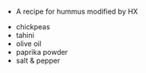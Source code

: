 * A recipe for hummus modified by HX

- chickpeas 
- tahini
- olive oil
- paprika powder
- salt & pepper
